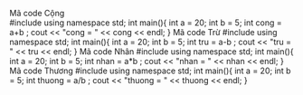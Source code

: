 
  Mã code Cộng  
#include <iostream>
using namespace std;
    int main(){
    int a = 20;
    int b = 5;
    int cong = a+b ;
cout << "cong = " << cong << endl;
}
     Mã code Trừ
  #include <iostream>
using namespace std;
   int main(){
   int a = 20;
   int b = 5;
   int tru = a-b ;
   cout << "tru = " << tru << endl;
   }
 Mã code Nhân 
#include <iostream>
using namespace std;
int main(){
   int a = 20;
   int b = 5;
   int nhan = a*b ;
   cout << "nhan = " << nhan << endl;
   }
 Mã code Thương
#include <iostream>
using namespace std;
int main(){
int a = 20;
int b = 5;
int thuong = a/b ;
cout << "thuong = " << thuong << endl;
}
